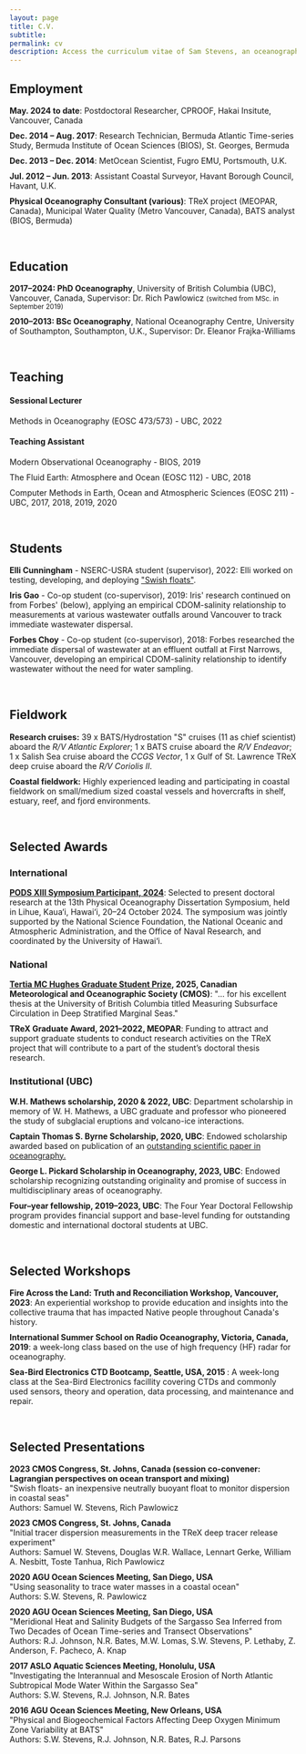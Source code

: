```yaml
---
layout: page
title: C.V.
subtitle:
permalink: cv
description: Access the curriculum vitae of Sam Stevens, an oceanographer involved in both research and education. This page provides an overview of his professional trajectory, educational background, teaching experience, and fieldwork accomplishments.
---
```



<!-- Google tag (gtag.js) -->
<script async src="https://www.googletagmanager.com/gtag/js?id=G-XFFDFDXETF"></script>
<script>
  window.dataLayer = window.dataLayer || [];
  function gtag(){dataLayer.push(arguments);}
  gtag('js', new Date());

  gtag('config', 'G-XFFDFDXETF');
</script>


<style>
  section {
    margin-bottom: 60px;
  }

  ul {
    list-style-type: none;
    padding: 0;
    margin: 0;
  }

  li {
    margin-bottom: 10px;
  }
</style>

<section>
  <h2>Employment</h2>
  <ul>
     <li><strong>May. 2024 to date</strong>: Postdoctoral Researcher, CPROOF, Hakai Insitute, Vancouver, Canada</li>
    <li><strong>Dec. 2014 – Aug. 2017</strong>: Research Technician, Bermuda Atlantic Time-series Study, Bermuda Institute of Ocean Sciences (BIOS), St. Georges, Bermuda</li>
    <li><strong>Dec. 2013 – Dec. 2014</strong>: MetOcean Scientist, Fugro EMU, Portsmouth, U.K.</li>
    <li><strong>Jul. 2012 – Jun. 2013</strong>: Assistant Coastal Surveyor, Havant Borough Council, Havant, U.K.</li>
    <li><strong>Physical Oceanography Consultant (various)</strong>: TReX project (MEOPAR, Canada), Municipal Water Quality (Metro Vancouver, Canada), BATS analyst (BIOS, Bermuda)</li>
  </ul>
</section>

<section>
  <h2>Education</h2>
  <ul>
    <li>
        <strong>2017–2024: PhD Oceanography</strong>, University of British Columbia (UBC), Vancouver, Canada, Supervisor: Dr. Rich Pawlowicz <small> (switched from MSc. in September 2019)</small>
    </li>
    <li>
      <strong>2010–2013: BSc Oceanography</strong>, National Oceanography Centre, University of Southampton, Southampton, U.K., Supervisor: Dr. Eleanor Frajka-Williams
    </li>
  </ul>
</section>

<section>
  <h2>Teaching</h2>
  <h4>Sessional Lecturer</h4>
  <ul>
    <li>Methods in Oceanography (EOSC 473/573) - UBC, 2022</li>
  </ul>
  <h4>Teaching Assistant</h4>
  <ul>
    <li>Modern Observational Oceanography - BIOS, 2019</li>
    <li>The Fluid Earth: Atmosphere and Ocean (EOSC 112) - UBC, 2018</li>
    <li>Computer Methods in Earth, Ocean and Atmospheric Sciences (EOSC 211) - UBC, 2017, 2018, 2019, 2020</li>
  </ul>
</section>


<section>
  <h2>Students</h2>
  <ul>
    <li><strong>Elli Cunningham</strong> - NSERC-USRA student (supervisor), 2022: Elli worked on testing, developing, and deploying <a href="swish">"Swish floats"</a>. </li>
    <li><strong>Iris Gao</strong> - Co-op student (co-supervisor), 2019: Iris' research continued on from Forbes' (below), applying an empirical CDOM-salinity relationship to measurements at various wastewater outfalls around Vancouver to track immediate wastewater dispersal. </li>
    <li><strong>Forbes Choy</strong> - Co-op student (co-supervisor), 2018: Forbes researched the immediate dispersal of wastewater at an effluent outfall at First Narrows, Vancouver, developing an empirical CDOM-salinity relationship to identify wastewater without the need for water sampling. </li>
  </ul>
</section>

<section>
  <h2>Fieldwork</h2>
  <ul>
      <li><strong>Research cruises:</strong>
          39 x BATS/Hydrostation "S" cruises (11 as chief scientist) aboard the <i>R/V Atlantic Explorer</i>; 1 x BATS cruise aboard the <i>R/V Endeavor</i>;  1 x Salish Sea cruise aboard the <i>CCGS Vector</i>, 1 x Gulf of St. Lawrence TReX deep cruise aboard the <i>R/V Coriolis II</i>.
          </li>
      <li><strong>Coastal fieldwork:</strong>
          Highly experienced leading and participating in coastal fieldwork on small/medium sized coastal vessels and hovercrafts in shelf, estuary, reef, and fjord environments.
          </li>
  </ul>
</section>

<section>
  <h2>Selected Awards</h2>

  <h3>International</h3>
  <ul>
    <li>
      <strong><a href="https://www.soest.hawaii.edu/pods/PODS_archive/PODS_XIII_2024/index.htm" target="_blank">PODS XIII Symposium Participant, 2024</a></strong>: Selected to present doctoral research at the 13th Physical Oceanography Dissertation Symposium, held in Lihue, Kaua‘i, Hawai‘i, 20–24 October 2024. The symposium was jointly supported by the National Science Foundation, the National Oceanic and Atmospheric Administration, and the Office of Naval Research, and coordinated by the University of Hawai‘i.
    </li>
  </ul>

  <h3>National</h3>
  <ul>
    <li>
      <strong><a href="https://www.cmos.ca/site/awards?a=7" target="_blank">Tertia MC Hughes Graduate Student Prize</a>, 2025, Canadian Meteorological and Oceanographic Society (CMOS)</strong>: "... for his excellent thesis at the University of British Columbia titled Measuring Subsurface Circulation in Deep Stratified Marginal Seas."
    </li>
    <li>
      <strong>TReX Graduate Award, 2021–2022, MEOPAR</strong>: Funding to attract and support graduate students to conduct research activities on the TReX project that will contribute to a part of the student’s doctoral thesis research.
    </li>
  </ul>

  <h3>Institutional (UBC)</h3>
  <ul>
    <li>
      <strong>W.H. Mathews scholarship, 2020 & 2022, UBC</strong>: Department scholarship in memory of W. H. Mathews, a UBC graduate and professor who pioneered the study of subglacial eruptions and volcano-ice interactions.
    </li>
    <li>
      <strong>Captain Thomas S. Byrne Scholarship, 2020, UBC</strong>: Endowed scholarship awarded based on publication of an <a href="https://doi.org/10.1038/s41558-020-0722-3">outstanding scientific paper in oceanography.</a>
    </li>
    <li>
      <strong>George L. Pickard Scholarship in Oceanography, 2023, UBC</strong>: Endowed scholarship recognizing outstanding originality and promise of success in multidisciplinary areas of oceanography.
    </li>
    <li>
      <strong>Four–year fellowship, 2019–2023, UBC</strong>: The Four Year Doctoral Fellowship program provides financial support and base-level funding for outstanding domestic and international doctoral students at UBC.
    </li>
  </ul>
</section>


<section>
  <h2>Selected Workshops</h2>
  <ul>
    <li>
      <strong>Fire Across the Land: Truth and Reconciliation Workshop, Vancouver, 2023</strong>: An experiential workshop to provide education and insights into the collective trauma that has impacted Native people throughout Canada's history. 	
    </li>
    <li>
      <strong>International Summer School on Radio Oceanography, Victoria, Canada, 2019</strong>: a week-long class based on the use of high frequency (HF) radar for oceanography.
    </li>
    <li>
      <strong>Sea-Bird Electronics CTD Bootcamp, Seattle, USA, 2015 </strong>: A week-long class at the Sea-Bird Electronics facillity covering CTDs and commonly used sensors, theory and operation, data processing, and maintenance and repair. 
    </li>      
  </ul>
</section>

<section>
  <h2>Selected Presentations</h2>
  <ul>
 <li>
      <strong>2023 CMOS Congress, St. Johns, Canada (session co-convener: Lagrangian perspectives on ocean transport and mixing)</strong>
      <br>
      "Swish floats- an inexpensive neutrally buoyant float to monitor dispersion in coastal seas"
      <br>
      Authors: Samuel W. Stevens, Rich Pawlowicz
</li>

<li>
      <strong>2023 CMOS Congress, St. Johns, Canada</strong>
      <br>
      "Initial tracer dispersion measurements in the TReX deep tracer release experiment"
      <br>
      Authors: Samuel W. Stevens, Douglas W.R. Wallace, Lennart Gerke, William A. Nesbitt, Toste Tanhua, Rich Pawlowicz
</li>

<li>
      <strong>2020 AGU Ocean Sciences Meeting, San Diego, USA</strong>
      <br>
      "Using seasonality to trace water masses in a coastal ocean"
      <br>
      Authors: S.W. Stevens, R. Pawlowicz
</li>

<li>
      <strong>2020 AGU Ocean Sciences Meeting, San Diego, USA</strong>
      <br>
      "Meridional Heat and Salinity Budgets of the Sargasso Sea Inferred from Two Decades of Ocean Time-series and Transect Observations"
      <br>
      Authors: R.J. Johnson, N.R. Bates, M.W. Lomas, S.W. Stevens, P. Lethaby, Z. Anderson, F. Pacheco, A. Knap
</li>

<li>
      <strong>2017 ASLO Aquatic Sciences Meeting, Honolulu, USA</strong>
      <br>
      "Investigating the Interannual and Mesoscale Erosion of North Atlantic Subtropical Mode Water Within the Sargasso Sea"
      <br>
      Authors: S.W. Stevens, R.J. Johnson, N.R. Bates
</li>

<li>
      <strong>2016 AGU Ocean Sciences Meeting, New Orleans, USA</strong>
      <br>
      "Physical and Biogeochemical Factors Affecting Deep Oxygen Minimum Zone Variability at BATS"
      <br>
      Authors: S.W. Stevens, R.J. Johnson, N.R. Bates, R.J. Parsons
</li>
  </ul>
</section>
